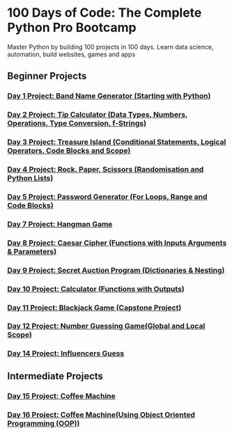 # 100 Days of Code: The Complete Python Pro Bootcamp
Master Python by building 100 projects in 100 days. Learn data science, automation, build websites, games and apps
## Beginner Projects
### [Day 1 Project: Band Name Generator (Starting with Python)](https://github.com/mendenson/100_Days_of_Code-Python/blob/main/Day01/main.py)
### [Day 2 Project: Tip Calculator (Data Types, Numbers, Operations, Type Conversion, f-Strings)](https://github.com/mendenson/100_Days_of_Code-Python/blob/main/Day02/main.py)
### [Day 3 Project: Treasure Island (Conditional Statements, Logical Operators, Code Blocks and Scope)](https://github.com/mendenson/100_Days_of_Code-Python/blob/main/Day03/main.py)
### [Day 4 Project: Rock, Paper, Scissors (Randomisation and Python Lists)](https://github.com/mendenson/100_Days_of_Code-Python/blob/main/Day04/main.py)
### [Day 5 Project: Password Generator (For Loops, Range and Code Blocks)](https://github.com/mendenson/100_Days_of_Code-Python/blob/main/Day05/main.py)
### [Day 7 Project: Hangman Game](https://github.com/mendenson/100_Days_of_Code-Python/tree/main/Day07)
### [Day 8 Project: Caesar Cipher (Functions with Inputs Arguments & Parameters)](https://github.com/mendenson/100_Days_of_Code-Python/tree/main/Day08)
### [Day 9 Project: Secret Auction Program (Dictionaries & Nesting)](https://github.com/mendenson/100_Days_of_Code-Python/tree/main/Day09)
### [Day 10 Project: Calculator (Functions with Outputs)](https://github.com/mendenson/100_Days_of_Code-Python/tree/main/Day10)
### [Day 11 Project: Blackjack Game (Capstone Project)](https://github.com/mendenson/100_Days_of_Code-Python/tree/main/Day11)
### [Day 12 Project: Number Guessing Game(Global and Local Scope)](https://github.com/mendenson/100_Days_of_Code-Python/tree/main/Day12)
### [Day 14 Project: Influencers Guess](https://github.com/mendenson/100_Days_of_Code-Python/tree/main/Day14)
## Intermediate Projects
### [Day 15 Project: Coffee Machine](https://github.com/mendenson/100_Days_of_Code-Python/blob/main/Day15/main.py)
### [Day 16 Project: Coffee Machine(Using Object Oriented Programming (OOP))](https://github.com/mendenson/100_Days_of_Code-Python/tree/main/Day16)
